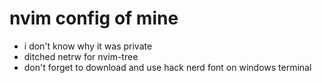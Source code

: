 # nvim config of mine

* i don't know why it was private
* ditched netrw for nvim-tree
* don't forget to download and use hack nerd font on windows terminal

